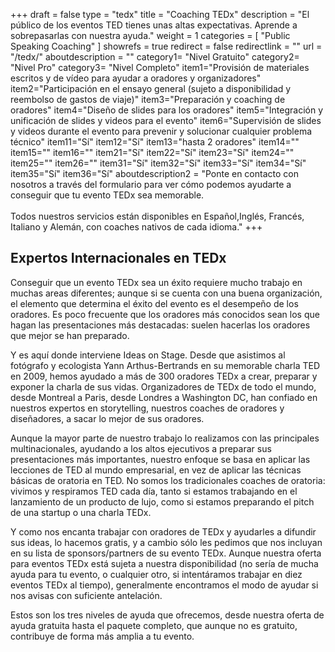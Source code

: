 +++
draft		= false
type		= "tedx"
title		= "Coaching TEDx"
description	= "El público de los eventos TED tienes unas altas expectativas. Aprende a sobrepasarlas con nuestra ayuda."
weight		= 1
categories	= [ "Public Speaking Coaching" ]
showrefs	= true
redirect	= false
redirectlink = ""
url 		= "/tedx/"
aboutdescription = ""
category1= "Nivel Gratuito"
category2= "Nivel Pro"
category3= "Nivel Completo"
item1="Provisión de materiales escritos y de vídeo para ayudar a oradores y organizadores"
item2="Participación en el ensayo general (sujeto a disponibilidad y reembolso de gastos de viaje)"
item3="Preparación y coaching de oradores"
item4="Diseño de slides para los oradores"
item5="Integración y unificación de slides y videos para el evento"
item6="Supervisión de slides y videos durante el evento para prevenir y solucionar cualquier problema técnico"
item11="Sí"
item12="Sí"
item13="hasta 2 oradores"
item14=""
item15=""
item16=""
item21="Sí"
item22="Sí"
item23="Sí"
item24=""
item25=""
item26=""
item31="Sí"
item32="Sí"
item33="Sí"
item34="Sí"
item35="Sí"
item36="Sí"
aboutdescription2 = "Ponte en contacto con nosotros a través del formulario para ver cómo podemos ayudarte a conseguir que tu evento TEDx sea memorable.<br><br>Todos nuestros servicios están disponibles en Español,Inglés, Francés, Italiano y Alemán, con coaches nativos de cada idioma."
+++
## Expertos Internacionales en TEDx

Conseguir que un evento TEDx sea un éxito requiere mucho trabajo en muchas areas diferentes; aunque si se cuenta con una buena organización, el elemento que determina el éxito del evento es el desempeño de los oradores. Es poco frecuente que los oradores más conocidos sean los que hagan las presentaciones más destacadas: suelen hacerlas los oradores que mejor se han preparado.

Y es aquí donde interviene Ideas on Stage. Desde que asistimos al fotógrafo y ecologista Yann Arthus-Bertrands en su memorable charla TED en 2009, hemos ayudado a más de 300 oradores TEDx a crear, preparar y exponer la charla de sus vidas. Organizadores de TEDx de todo el mundo, desde Montreal a Paris, desde Londres a Washington DC, han confiado en nuestros expertos en storytelling, nuestros coaches de oradores y diseñadores, a sacar lo mejor de sus oradores.

Aunque la mayor parte de nuestro trabajo lo realizamos con las principales multinacionales, ayudando a los altos ejecutivos a preparar sus presentaciones más importantes, nuestro enfoque se basa en aplicar las lecciones de TED al mundo empresarial, en vez de aplicar las técnicas básicas de oratoria en TED. No somos los tradicionales coaches de oratoria: vivimos y respiramos TED cada día, tanto si estamos trabajando en el lanzamiento de un producto de lujo, como si estamos preparando el pitch de una startup o una charla TEDx.

Y como nos encanta trabajar con oradores de TEDx y ayudarles a difundir sus ideas, lo hacemos gratis, y a cambio sólo les pedimos que nos incluyan en su lista de sponsors/partners de su evento TEDx. Aunque nuestra oferta para eventos TEDx está sujeta a nuestra disponibilidad (no sería de mucha ayuda para tu evento, o cualquier otro, si intentáramos trabajar en diez eventos TEDx al tiempo), generalmente encontramos el modo de ayudar si nos avisas con suficiente antelación.

Estos son los tres niveles de ayuda que ofrecemos, desde nuestra oferta de ayuda gratuita hasta el paquete completo, que aunque no es gratuito, contribuye de forma más amplia a tu evento.